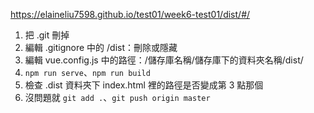 https://elaineliu7598.github.io/test01/week6-test01/dist/#/


1. 把 .git 刪掉
2. 編輯 .gitignore 中的 /dist：刪除或隱藏
3. 編輯 vue.config.js 中的路徑：/儲存庫名稱/儲存庫下的資料夾名稱/dist/
4. `npm run serve`、`npm run build`
5. 檢查 .dist 資料夾下 index.html 裡的路徑是否變成第 3 點那個
6. 沒問題就 `git add .`、`git push origin master`